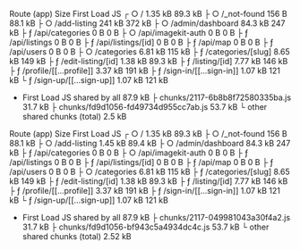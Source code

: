 Route (app) Size First Load JS
┌ ○ / 1.35 kB 89.3 kB
├ ○ /\_not-found 156 B 88.1 kB
├ ○ /add-listing 241 kB 372 kB
├ ○ /admin/dashboard 84.3 kB 247 kB
├ ƒ /api/categories 0 B 0 B
├ ○ /api/imagekit-auth 0 B 0 B
├ ƒ /api/listings 0 B 0 B
├ ƒ /api/listings/[id] 0 B 0 B
├ ƒ /api/map 0 B 0 B
├ ƒ /api/users 0 B 0 B
├ ○ /categories 6.81 kB 115 kB
├ ƒ /categories/[slug] 8.65 kB 149 kB
├ ƒ /edit-listing/[id] 1.38 kB 89.3 kB
├ ƒ /listing/[id] 7.77 kB 146 kB
├ ƒ /profile/[[...profile]] 3.37 kB 191 kB
├ ƒ /sign-in/[[...sign-in]] 1.07 kB 121 kB
└ ƒ /sign-up/[[...sign-up]] 1.07 kB 121 kB

- First Load JS shared by all 87.9 kB
  ├ chunks/2117-6b8b8f72580335ba.js 31.7 kB
  ├ chunks/fd9d1056-fd49734d955cc7ab.js 53.7 kB
  └ other shared chunks (total) 2.5 kB

Route (app) Size First Load JS
┌ ○ / 1.35 kB 89.3 kB
├ ○ /\_not-found 156 B 88.1 kB
├ ○ /add-listing 1.45 kB 89.4 kB
├ ○ /admin/dashboard 84.3 kB 247 kB
├ ƒ /api/categories 0 B 0 B
├ ○ /api/imagekit-auth 0 B 0 B
├ ƒ /api/listings 0 B 0 B
├ ƒ /api/listings/[id] 0 B 0 B
├ ƒ /api/map 0 B 0 B
├ ƒ /api/users 0 B 0 B
├ ○ /categories 6.81 kB 115 kB
├ ƒ /categories/[slug] 8.65 kB 149 kB
├ ƒ /edit-listing/[id] 1.38 kB 89.3 kB
├ ƒ /listing/[id] 7.77 kB 146 kB
├ ƒ /profile/[[...profile]] 3.37 kB 191 kB
├ ƒ /sign-in/[[...sign-in]] 1.07 kB 121 kB
└ ƒ /sign-up/[[...sign-up]] 1.07 kB 121 kB

- First Load JS shared by all 87.9 kB
  ├ chunks/2117-049981043a30f4a2.js 31.7 kB
  ├ chunks/fd9d1056-bf943c5a4934dc4c.js 53.7 kB
  └ other shared chunks (total) 2.52 kB
